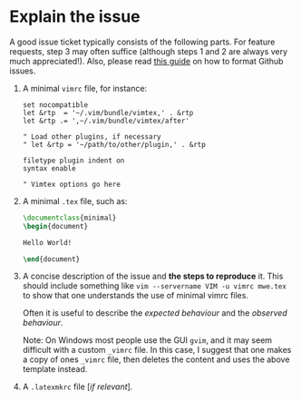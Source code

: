 # Explain the issue

A good issue ticket typically consists of the following parts. For feature requests, step 3 may often suffice (although steps 1 and 2 are always very much appreciated!). Also, please read [this guide](https://guides.github.com/features/mastering-markdown/) on how to format Github issues.

1. A minimal `vimrc` file, for instance:

    ```vim
    set nocompatible
    let &rtp  = '~/.vim/bundle/vimtex,' . &rtp
    let &rtp .= ',~/.vim/bundle/vimtex/after'

    " Load other plugins, if necessary
    " let &rtp = '~/path/to/other/plugin,' . &rtp

    filetype plugin indent on
    syntax enable

    " Vimtex options go here
    ```

2. A minimal `.tex` file, such as:

    ```tex
    \documentclass{minimal}
    \begin{document}

    Hello World!

    \end{document}
    ```

3. A concise description of the issue and **the steps to reproduce** it. This should include something like `vim --servername VIM -u vimrc mwe.tex` to show that one understands the use of minimal vimrc files.

   Often it is useful to describe the *expected behaviour* and the *observed behaviour*.

   Note: On Windows most people use the GUI `gvim`, and it may seem difficult with a custom `_vimrc` file. In this case, I suggest that one makes a copy of ones `_vimrc` file, then deletes the content and uses the above template instead.

4. A `.latexmkrc` file [*if relevant*].

